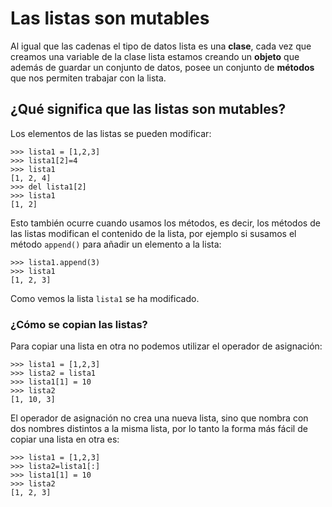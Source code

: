 # Las listas son mutables

Al igual que las cadenas el tipo de datos lista es una **clase**, cada vez que creamos una variable de la clase lista estamos creando un **objeto** que además de guardar un conjunto de datos, posee un conjunto de **métodos** que nos permiten trabajar con la lista.

## ¿Qué significa que las listas son mutables?

Los elementos de las listas se pueden modificar:

	>>> lista1 = [1,2,3]
	>>> lista1[2]=4
	>>> lista1
	[1, 2, 4]
	>>> del lista1[2]
	>>> lista1
	[1, 2]

Esto también ocurre cuando usamos los métodos, es decir, los métodos de las listas modifican el contenido de la lista, por ejemplo si susamos el método `append()` para añadir un elemento a la lista:

    >>> lista1.append(3)
    >>> lista1
	[1, 2, 3]

Como vemos la lista `lista1` se ha modificado.

### ¿Cómo se copian las listas?

Para copiar una lista en otra no podemos utilizar el operador de asignación:

	>>> lista1 = [1,2,3]
	>>> lista2 = lista1
	>>> lista1[1] = 10
	>>> lista2
	[1, 10, 3]

El operador de asignación no crea una nueva lista, sino que nombra con dos nombres distintos a la misma lista, por lo tanto la forma más fácil de copiar una lista en otra es:

	>>> lista1 = [1,2,3]
	>>> lista2=lista1[:]
	>>> lista1[1] = 10
	>>> lista2
	[1, 2, 3]

